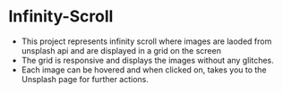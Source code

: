 # Infinity-Scroll
- This project represents infinity scroll where images are laoded from unsplash api and are displayed in a grid on the screen
- The grid is responsive and displays the images without any glitches.
- Each image can be hovered and when clicked on, takes you to the Unsplash page for further actions.
